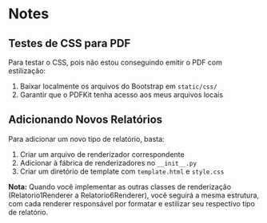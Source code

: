 # Notes

## Testes de CSS para PDF
Para testar o CSS, pois não estou conseguindo emitir o PDF com estilização:

1. Baixar localmente os arquivos do Bootstrap em `static/css/`
2. Garantir que o PDFKit tenha acesso aos meus arquivos locais

## Adicionando Novos Relatórios
Para adicionar um novo tipo de relatório, basta:

1. Criar um arquivo de renderizador correspondente
2. Adicionar à fábrica de renderizadores no `__init__.py`
3. Criar um diretório de template com `template.html` e `style.css`

**Nota:** Quando você implementar as outras classes de renderização (Relatorio1Renderer a Relatorio6Renderer), você seguirá a mesma estrutura, com cada renderer responsável por formatar e estilizar seu respectivo tipo de relatório.